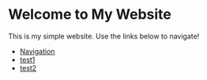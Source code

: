 # Welcome to My Website
This is my simple website. Use the links below to navigate!

- [Navigation](navigation.md)
- [test1](test1.md)
- [test2](docs/test2.md)
